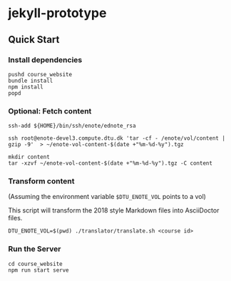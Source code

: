 # jekyll-prototype

## Quick Start

### Install dependencies
```
pushd course_website
bundle install
npm install
popd
```

### Optional: Fetch content


```
ssh-add ${HOME}/bin/ssh/enote/ednote_rsa

ssh root@enote-devel3.compute.dtu.dk 'tar -cf - /enote/vol/content | gzip -9'  > ~/enote-vol-content-$(date +"%m-%d-%y").tgz

mkdir content
tar -xzvf ~/enote-vol-content-$(date +"%m-%d-%y").tgz -C content
```

### Transform content

(Assuming the environment variable `$DTU_ENOTE_VOL` points to a vol)

This script will transform the 2018 style Markdown files into AsciiDoctor files.


```.env
DTU_ENOTE_VOL=$(pwd) ./translator/translate.sh <course id>
```

### Run the Server

```
cd course_website
npm run start serve
```


